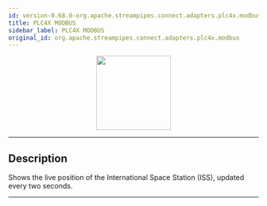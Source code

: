 ```yaml
---
id: version-0.68.0-org.apache.streampipes.connect.adapters.plc4x.modbus
title: PLC4X MODBUS
sidebar_label: PLC4X MODBUS
original_id: org.apache.streampipes.connect.adapters.plc4x.modbus
---
```


<!--
  ~ Licensed to the Apache Software Foundation (ASF) under one or more
  ~ contributor license agreements.  See the NOTICE file distributed with
  ~ this work for additional information regarding copyright ownership.
  ~ The ASF licenses this file to You under the Apache License, Version 2.0
  ~ (the "License"); you may not use this file except in compliance with
  ~ the License.  You may obtain a copy of the License at
  ~
  ~    http://www.apache.org/licenses/LICENSE-2.0
  ~
  ~ Unless required by applicable law or agreed to in writing, software
  ~ distributed under the License is distributed on an "AS IS" BASIS,
  ~ WITHOUT WARRANTIES OR CONDITIONS OF ANY KIND, either express or implied.
  ~ See the License for the specific language governing permissions and
  ~ limitations under the License.
  ~
  -->



<p align="center"> 
    <img src="/docs/img/pipeline-elements/org.apache.streampipes.connect.adapters.plc4x.modbus/icon.png" width="150px;" class="pe-image-documentation"/>
</p>

***

## Description

Shows the live position of the International Space Station (ISS), updated every two seconds.


***

